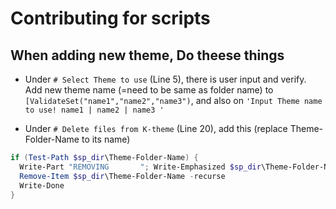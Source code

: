 # Contributing for scripts

## When adding new theme, Do theese things
- Under `# Select Theme to use` (Line 5), there is user input and verify.   Add new theme name (=need to be same as folder name) to `[ValidateSet("name1","name2","name3")`, and also on `'Input Theme name to use! name1 | name2 | name3 '`

- Under `# Delete files from K-theme` (Line 20), add this (replace Theme-Folder-Name to its name)
```powershell
if (Test-Path $sp_dir\Theme-Folder-Name) {
  Write-Part "REMOVING       "; Write-Emphasized $sp_dir\Theme-Folder-Name
  Remove-Item $sp_dir\Theme-Folder-Name -recurse 
  Write-Done
}
```

